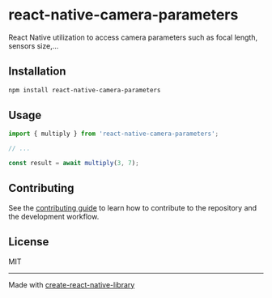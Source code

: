 # react-native-camera-parameters

React Native utilization to access camera parameters such as focal length, sensors size,...

## Installation

```sh
npm install react-native-camera-parameters
```

## Usage

```js
import { multiply } from 'react-native-camera-parameters';

// ...

const result = await multiply(3, 7);
```

## Contributing

See the [contributing guide](CONTRIBUTING.md) to learn how to contribute to the repository and the development workflow.

## License

MIT

---

Made with [create-react-native-library](https://github.com/callstack/react-native-builder-bob)
